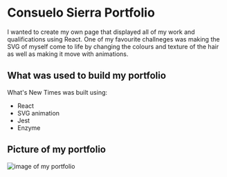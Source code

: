 # Consuelo Sierra Portfolio

I wanted to create my own page that displayed all of my work and qualifications using React. One of my favourite challneges was making the SVG of myself come to life by changing the colours and texture of the hair as well as making it move with animations.

## What was used to build my portfolio

What's New Times was built using:
  - React
  - SVG animation
  - Jest
  - Enzyme
  
## Picture of my portfolio

![image of my portfolio](https://github.com/Asilo5/le-portfolio/blob/master/Screenshot%202020-09-28%20at%2015.21.04.png)

